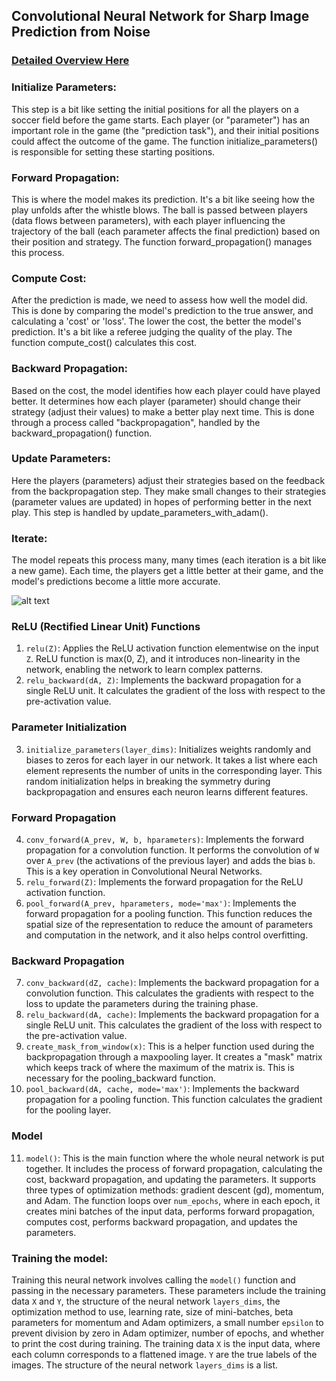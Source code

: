 ## Convolutional Neural Network for Sharp Image Prediction from Noise
### [Detailed Overview Here](https://github.com/cawley/phase_array/blob/main/conv_net/README.md#relu-rectified-linear-unit-functions)
### Initialize Parameters: 
This step is a bit like setting the initial positions for all the players on a soccer field before the game starts. Each player (or "parameter") has an important role in the game (the "prediction task"), and their initial positions could affect the outcome of the game. The function initialize_parameters() is responsible for setting these starting positions.

### Forward Propagation: 
This is where the model makes its prediction. It's a bit like seeing how the play unfolds after the whistle blows. The ball is passed between players (data flows between parameters), with each player influencing the trajectory of the ball (each parameter affects the final prediction) based on their position and strategy. The function forward_propagation() manages this process.

### Compute Cost:
After the prediction is made, we need to assess how well the model did. This is done by comparing the model's prediction to the true answer, and calculating a 'cost' or 'loss'. The lower the cost, the better the model's prediction. It's a bit like a referee judging the quality of the play. The function compute_cost() calculates this cost.

### Backward Propagation: 
Based on the cost, the model identifies how each player could have played better. It determines how each player (parameter) should change their strategy (adjust their values) to make a better play next time. This is done through a process called "backpropagation", handled by the backward_propagation() function.

### Update Parameters: 
Here the players (parameters) adjust their strategies based on the feedback from the backpropagation step. They make small changes to their strategies (parameter values are updated) in hopes of performing better in the next play. This step is handled by update_parameters_with_adam().

### Iterate: 
The model repeats this process many, many times (each iteration is a bit like a new game). Each time, the players get a little better at their game, and the model's predictions become a little more accurate.

![alt text](https://github.com/cawley/phase_array/blob/adb77d2a6ff5f12d40eb4c314bd67f72104a255c/files/layers.gif)

### ReLU (Rectified Linear Unit) Functions

1.  `relu(Z)`: Applies the ReLU activation function elementwise on the input `Z`. ReLU function is max(0, Z), and it introduces non-linearity in the network, enabling the network to learn complex patterns.
2.  `relu_backward(dA, Z)`: Implements the backward propagation for a single ReLU unit. It calculates the gradient of the loss with respect to the pre-activation value.

### Parameter Initialization
3. `initialize_parameters(layer_dims)`: Initializes weights randomly and biases to zeros for each layer in our network. It takes a list where each element represents the number of units in the corresponding layer. This random initialization helps in breaking the symmetry during backpropagation and ensures each neuron learns different features.

### Forward Propagation 
4. `conv_forward(A_prev, W, b, hparameters)`: Implements the forward propagation for a convolution function. It performs the convolution of `W` over `A_prev` (the activations of the previous layer) and adds the bias `b`. This is a key operation in Convolutional Neural Networks.
5.  `relu_forward(Z)`: Implements the forward propagation for the ReLU activation function.
6.  `pool_forward(A_prev, hparameters, mode='max')`: Implements the forward propagation for a pooling function. This function reduces the spatial size of the representation to reduce the amount of parameters and computation in the network, and it also helps control overfitting.

### Backward Propagation
7. `conv_backward(dZ, cache)`: Implements the backward propagation for a convolution function. This calculates the gradients with respect to the loss to update the parameters during the training phase.
8.  `relu_backward(dA, cache)`: Implements the backward propagation for a single ReLU unit. This calculates the gradient of the loss with respect to the pre-activation value.
9.  `create_mask_from_window(x)`: This is a helper function used during the backpropagation through a maxpooling layer. It creates a "mask" matrix which keeps track of where the maximum of the matrix is. This is necessary for the pooling_backward function.
10.  `pool_backward(dA, cache, mode='max')`: Implements the backward propagation for a pooling function. This function calculates the gradient for the pooling layer.

### Model 
11. `model()`: This is the main function where the whole neural network is put together. It includes the process of forward propagation, calculating the cost, backward propagation, and updating the parameters. It supports three types of optimization methods: gradient descent (gd), momentum, and Adam. The function loops over `num_epochs`, where in each epoch, it creates mini batches of the input data, performs forward propagation, computes cost, performs backward propagation, and updates the parameters.

### Training the model: 
Training this neural network involves calling the `model()` function and passing in the necessary parameters. These parameters include the training data `X` and `Y`, the structure of the neural network `layers_dims`, the optimization method to use, learning rate, size of mini-batches, beta parameters for momentum and Adam optimizers, a small number `epsilon` to prevent division by zero in Adam optimizer, number of epochs, and whether to print the cost during training.
The training data `X` is the input data, where each column corresponds to a flattened image. `Y` are the true labels of the images. The structure of the neural network `layers_dims` is a list.
